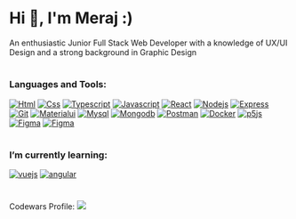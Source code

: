 <h1 align="left">Hi 👋, I'm Meraj :)</h1>
<p align="left">An enthusiastic Junior Full Stack Web Developer with a knowledge of UX/UI Design and a strong background in Graphic Design</p>
<h1></h1>


<h3 align="left">Languages and Tools:</h3>

[![Html](https://skillicons.dev/icons?i=html)](https://en.wikipedia.org/wiki/HTML5)
[![Css](https://skillicons.dev/icons?i=css)](https://en.wikipedia.org/wiki/CSS)
[![Typescript](https://skillicons.dev/icons?i=ts)](https://www.typescriptlang.org/)
[![Javascript](https://skillicons.dev/icons?i=js)](https://www.javascript.com/)
[![React](https://skillicons.dev/icons?i=react)](https://react.dev/)
[![Nodejs](https://skillicons.dev/icons?i=nodejs)](https://nodejs.org/en)
[![Express](https://skillicons.dev/icons?i=express)](https://expressjs.com/)
[![Git](https://skillicons.dev/icons?i=git)](https://git-scm.com/)
[![Materialui](https://skillicons.dev/icons?i=materialui)](https://mui.com)
[![Mysql](https://skillicons.dev/icons?i=mysql)](https://mysql.com)
[![Mongodb](https://skillicons.dev/icons?i=mongodb)](https://mongodb.com)
[![Postman](https://skillicons.dev/icons?i=postman)](https://postman.com)
[![Docker](https://skillicons.dev/icons?i=docker)](https://docker.com)
[![p5js](https://skillicons.dev/icons?i=p5js)](https://p5js.com)
[![Figma](https://skillicons.dev/icons?i=figma)](https://figma.com)
[![Figma](https://skillicons.dev/icons?i=xd)](https://xd.com)



<h1></h1>
<h3 align="left">I’m currently learning:</h3>

[![vuejs](https://skillicons.dev/icons?i=vuejs)](https://vuejs.org)
[![angular](https://skillicons.dev/icons?i=angular)](https://angular.io)



<h1></h1>
<p>Codewars Profile: <a href="https://www.codewars.com/users/MerajSharifi/badges/micro"> <img src="https://www.codewars.com/users/MerajSharifi/badges/micro"></a></p>

